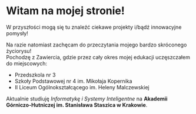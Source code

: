 # Witam na mojej stronie!  
W przyszłości mogą się tu znaleźć ciekawe projekty i/bądź innowacyjne pomysły!  


Na razie natomiast zachęcam do przeczytania mojego bardzo skróconego życiorysu!  
Pochodzę z Zawiercia, gdzie przez cały okres mojej edukacji uczęszczałem do miejscowych:  
* Przedszkola nr 3  
* Szkoły Podstawowej nr 4 im. Mikołaja Kopernika  
* II Liceum Ogólnokształcącego im. Heleny Malczewskiej


Aktualnie studiuję *Informatykę i Systemy Inteligentne* na **Akademii Górniczo-Hutniczej im. Stanisława Staszica w Krakowie**.  
